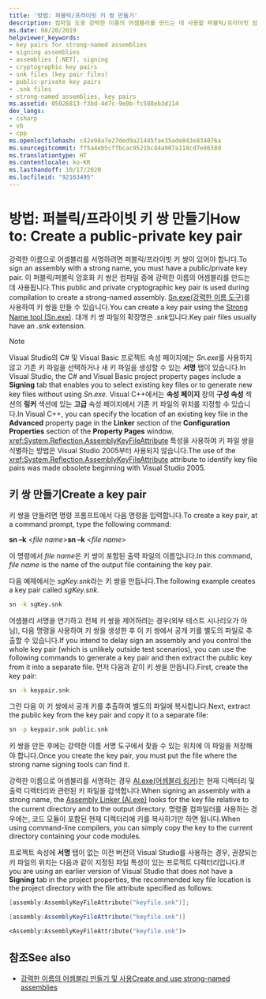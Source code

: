 ```yaml
---
title: '방법: 퍼블릭/프라이빗 키 쌍 만들기'
description: 컴파일 도중 강력한 이름의 어셈블리를 만드는 데 사용할 퍼블릭/프라이빗 암호화 키 쌍을 만드는 방법을 알아봅니다.
ms.date: 08/20/2019
helpviewer_keywords:
- key pairs for strong-named assemblies
- signing assemblies
- assemblies [.NET], signing
- cryptographic key pairs
- snk files (key pair files)
- public-private key pairs
- .snk files
- strong-named assemblies, key pairs
ms.assetid: 05026813-f3bd-4d7c-9e0b-fc588eb3d114
dev_langs:
- csharp
- vb
- cpp
ms.openlocfilehash: c42e98a7e27ded9a21445fae35ade843e834076a
ms.sourcegitcommit: ff5a4eb5cffbcac9521bc44a907a118cd7e8638d
ms.translationtype: HT
ms.contentlocale: ko-KR
ms.lasthandoff: 10/17/2020
ms.locfileid: "92163495"
---
```

# <a name="how-to-create-a-public-private-key-pair"></a><span data-ttu-id="c12ee-103">방법: 퍼블릭/프라이빗 키 쌍 만들기</span><span class="sxs-lookup"><span data-stu-id="c12ee-103">How to: Create a public-private key pair</span></span>

<span data-ttu-id="c12ee-104">강력한 이름으로 어셈블리를 서명하려면 퍼블릭/프라이빗 키 쌍이 있어야 합니다.</span><span class="sxs-lookup"><span data-stu-id="c12ee-104">To sign an assembly with a strong name, you must have a public/private key pair.</span></span> <span data-ttu-id="c12ee-105">이 퍼블릭/퍼블릭 암호화 키 쌍은 컴파일 중에 강력한 이름의 어셈블리를 만드는 데 사용됩니다.</span><span class="sxs-lookup"><span data-stu-id="c12ee-105">This public and private cryptographic key pair is used during compilation to create a strong-named assembly.</span></span> <span data-ttu-id="c12ee-106">[Sn.exe(강력한 이름 도구)](../../framework/tools/sn-exe-strong-name-tool.md)를 사용하여 키 쌍을 만들 수 있습니다.</span><span class="sxs-lookup"><span data-stu-id="c12ee-106">You can create a key pair using the [Strong Name tool (Sn.exe)](../../framework/tools/sn-exe-strong-name-tool.md).</span></span> <span data-ttu-id="c12ee-107">대개 키 쌍 파일의 확장명은 *.snk*입니다.</span><span class="sxs-lookup"><span data-stu-id="c12ee-107">Key pair files usually have an *.snk* extension.</span></span>

> [!NOTE]
> <span data-ttu-id="c12ee-108">Visual Studio의 C# 및 Visual Basic 프로젝트 속성 페이지에는 *Sn.exe*를 사용하지 않고 기존 키 파일을 선택하거나 새 키 파일을 생성할 수 있는 **서명** 탭이 있습니다.</span><span class="sxs-lookup"><span data-stu-id="c12ee-108">In Visual Studio, the C# and Visual Basic project property pages include a **Signing** tab that enables you to select existing key files or to generate new key files without using *Sn.exe*.</span></span> <span data-ttu-id="c12ee-109">Visual C++에서는 **속성 페이지** 창의 **구성 속성** 섹션의 **링커** 섹션에 있는 **고급** 속성 페이지에서 기존 키 파일의 위치를 지정할 수 있습니다.</span><span class="sxs-lookup"><span data-stu-id="c12ee-109">In Visual C++, you can specify the location of an existing key file in the **Advanced** property page in the **Linker** section of the **Configuration Properties** section of the **Property Pages** window.</span></span> <span data-ttu-id="c12ee-110"><xref:System.Reflection.AssemblyKeyFileAttribute> 특성을 사용하여 키 파일 쌍을 식별하는 방법은 Visual Studio 2005부터 사용되지 않습니다.</span><span class="sxs-lookup"><span data-stu-id="c12ee-110">The use of the <xref:System.Reflection.AssemblyKeyFileAttribute> attribute to identify key file pairs was made obsolete beginning with Visual Studio 2005.</span></span>

## <a name="create-a-key-pair"></a><span data-ttu-id="c12ee-111">키 쌍 만들기</span><span class="sxs-lookup"><span data-stu-id="c12ee-111">Create a key pair</span></span>

<span data-ttu-id="c12ee-112">키 쌍을 만들려면 명령 프롬프트에서 다음 명령을 입력합니다.</span><span class="sxs-lookup"><span data-stu-id="c12ee-112">To create a key pair, at a command prompt, type the following command:</span></span>

<span data-ttu-id="c12ee-113">**sn –k** \<*file name*></span><span class="sxs-lookup"><span data-stu-id="c12ee-113">**sn –k** \<*file name*></span></span>

<span data-ttu-id="c12ee-114">이 명령에서 *file name*은 키 쌍이 포함된 출력 파일의 이름입니다.</span><span class="sxs-lookup"><span data-stu-id="c12ee-114">In this command, *file name* is the name of the output file containing the key pair.</span></span>

<span data-ttu-id="c12ee-115">다음 예제에서는 *sgKey.snk*라는 키 쌍을 만듭니다.</span><span class="sxs-lookup"><span data-stu-id="c12ee-115">The following example creates a key pair called *sgKey.snk*.</span></span>

```cmd
sn -k sgKey.snk
```

<span data-ttu-id="c12ee-116">어셈블리 서명을 연기하고 전체 키 쌍을 제어하려는 경우(외부 테스트 시나리오가 아님), 다음 명령을 사용하여 키 쌍을 생성한 후 이 키 쌍에서 공개 키를 별도의 파일로 추출할 수 있습니다.</span><span class="sxs-lookup"><span data-stu-id="c12ee-116">If you intend to delay sign an assembly and you control the whole key pair (which is unlikely outside test scenarios), you can use the following commands to generate a key pair and then extract the public key from it into a separate file.</span></span> <span data-ttu-id="c12ee-117">먼저 다음과 같이 키 쌍을 만듭니다.</span><span class="sxs-lookup"><span data-stu-id="c12ee-117">First, create the key pair:</span></span>

```cmd
sn -k keypair.snk
```

<span data-ttu-id="c12ee-118">그런 다음 이 키 쌍에서 공개 키를 추출하여 별도의 파일에 복사합니다.</span><span class="sxs-lookup"><span data-stu-id="c12ee-118">Next, extract the public key from the key pair and copy it to a separate file:</span></span>

```cmd
sn -p keypair.snk public.snk
```

<span data-ttu-id="c12ee-119">키 쌍을 만든 후에는 강력한 이름 서명 도구에서 찾을 수 있는 위치에 이 파일을 저장해야 합니다.</span><span class="sxs-lookup"><span data-stu-id="c12ee-119">Once you create the key pair, you must put the file where the strong name signing tools can find it.</span></span>

<span data-ttu-id="c12ee-120">강력한 이름으로 어셈블리를 서명하는 경우 [Al.exe(어셈블리 링커)](../../framework/tools/al-exe-assembly-linker.md)는 현재 디렉터리 및 출력 디렉터리와 관련된 키 파일을 검색합니다.</span><span class="sxs-lookup"><span data-stu-id="c12ee-120">When signing an assembly with a strong name, the [Assembly Linker (Al.exe)](../../framework/tools/al-exe-assembly-linker.md) looks for the key file relative to the current directory and to the output directory.</span></span> <span data-ttu-id="c12ee-121">명령줄 컴파일러를 사용하는 경우에는, 코드 모듈이 포함된 현재 디렉터리에 키를 복사하기만 하면 됩니다.</span><span class="sxs-lookup"><span data-stu-id="c12ee-121">When using command-line compilers, you can simply copy the key to the current directory containing your code modules.</span></span>

<span data-ttu-id="c12ee-122">프로젝트 속성에 **서명** 탭이 없는 이전 버전의 Visual Studio를 사용하는 경우, 권장되는 키 파일의 위치는 다음과 같이 지정된 파일 특성이 있는 프로젝트 디렉터리입니다.</span><span class="sxs-lookup"><span data-stu-id="c12ee-122">If you are using an earlier version of Visual Studio that does not have a **Signing** tab in the project properties, the recommended key file location is the project directory with the file attribute specified as follows:</span></span>

```cpp
[assembly:AssemblyKeyFileAttribute("keyfile.snk")];
```

```csharp
[assembly:AssemblyKeyFileAttribute("keyfile.snk")]
```

```vb
<Assembly:AssemblyKeyFileAttribute("keyfile.snk")>
```

## <a name="see-also"></a><span data-ttu-id="c12ee-123">참조</span><span class="sxs-lookup"><span data-stu-id="c12ee-123">See also</span></span>

- [<span data-ttu-id="c12ee-124">강력한 이름의 어셈블리 만들기 및 사용</span><span class="sxs-lookup"><span data-stu-id="c12ee-124">Create and use strong-named assemblies</span></span>](create-use-strong-named.md)
